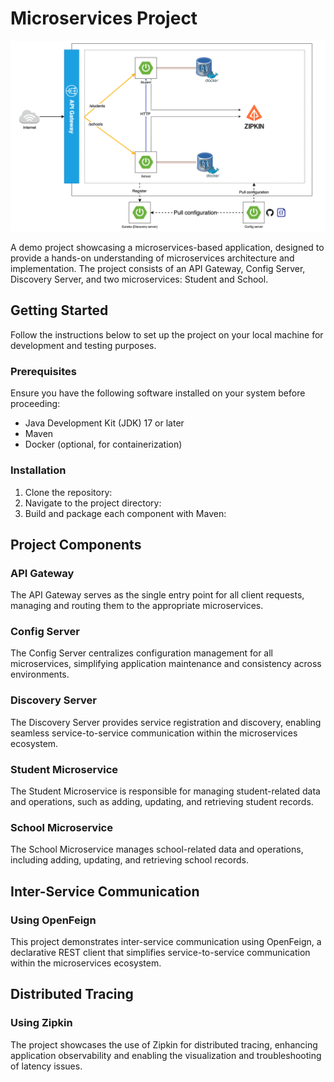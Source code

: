 # Microservices Project

![alt text](diagram.png)

A demo project showcasing a microservices-based application, designed to provide a hands-on understanding of microservices architecture and implementation. The project consists of an API Gateway, Config Server, Discovery Server, and two microservices: Student and School.


## Getting Started

Follow the instructions below to set up the project on your local machine for development and testing purposes.

### Prerequisites

Ensure you have the following software installed on your system before proceeding:

- Java Development Kit (JDK) 17 or later
- Maven
- Docker (optional, for containerization)

### Installation

1. Clone the repository:
2. Navigate to the project directory:
3. Build and package each component with Maven:


## Project Components

### API Gateway

The API Gateway serves as the single entry point for all client requests, managing and routing them to the appropriate microservices.

### Config Server

The Config Server centralizes configuration management for all microservices, simplifying application maintenance and consistency across environments.

### Discovery Server

The Discovery Server provides service registration and discovery, enabling seamless service-to-service communication within the microservices ecosystem.

### Student Microservice

The Student Microservice is responsible for managing student-related data and operations, such as adding, updating, and retrieving student records.

### School Microservice

The School Microservice manages school-related data and operations, including adding, updating, and retrieving school records.

## Inter-Service Communication

### Using OpenFeign

This project demonstrates inter-service communication using OpenFeign, a declarative REST client that simplifies service-to-service communication within the microservices ecosystem.

## Distributed Tracing

### Using Zipkin

The project showcases the use of Zipkin for distributed tracing, enhancing application observability and enabling the visualization and troubleshooting of latency issues.

